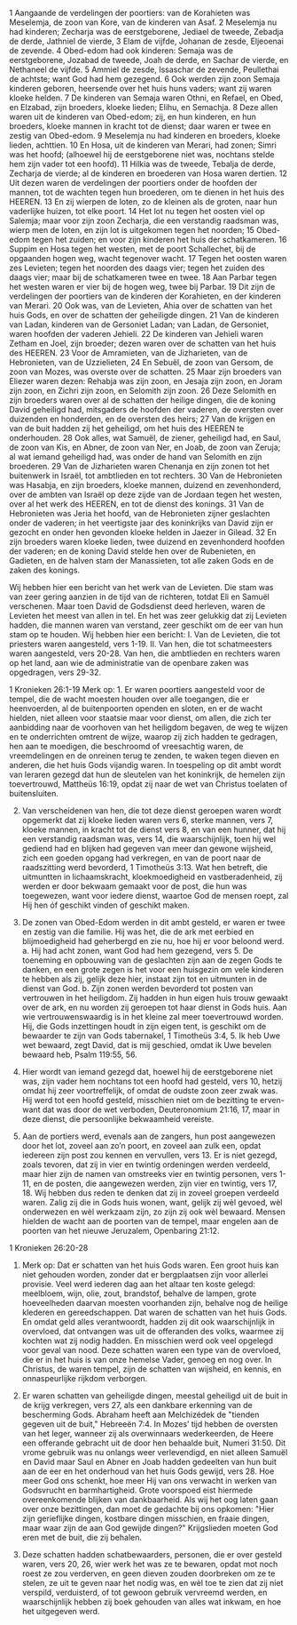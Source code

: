 1 Aangaande de verdelingen der poortiers: van de Korahieten was Meselemja, de zoon van Kore, van de kinderen van Asaf. 2 Meselemja nu had kinderen; Zecharja was de eerstgeborene, Jediael de tweede, Zebadja de derde, Jathniel de vierde, 3 Elam de vijfde, Johanan de zesde, Eljeoenai de zevende. 4 Obed-edom had ook kinderen: Semaja was de eerstgeborene, Jozabad de tweede, Joah de derde, en Sachar de vierde, en Nethaneel de vijfde. 5 Ammiel de zesde, Issaschar de zevende, Peullethai de achtste; want God had hem gezegend. 6 Ook werden zijn zoon Semaja kinderen geboren, heersende over het huis huns vaders; want zij waren kloeke helden. 7 De kinderen van Semaja waren Othni, en Refael, en Obed, en Elzabad, zijn broeders, kloeke lieden; Elihu, en Semachja. 8 Deze allen waren uit de kinderen van Obed-edom; zij, en hun kinderen, en hun broeders, kloeke mannen in kracht tot de dienst; daar waren er twee en zestig van Obed-edom. 9 Meselemja nu had kinderen en broeders, kloeke lieden, achttien. 10 En Hosa, uit de kinderen van Merari, had zonen; Simri was het hoofd; (alhoewel hij de eerstgeborene niet was, nochtans stelde hem zijn vader tot een hoofd). 11 Hilkia was de tweede, Tebalja de derde, Zecharja de vierde; al de kinderen en broederen van Hosa waren dertien. 12 Uit dezen waren de verdelingen der poortiers onder de hoofden der mannen, tot de wachten tegen hun broederen, om te dienen in het huis des HEEREN. 13 En zij wierpen de loten, zo de kleinen als de groten, naar hun vaderlijke huizen, tot elke poort. 14 Het lot nu tegen het oosten viel op Salemja; maar voor zijn zoon Zecharja, die een verstandig raadsman was, wierp men de loten, en zijn lot is uitgekomen tegen het noorden; 15 Obed-edom tegen het zuiden; en voor zijn kinderen het huis der schatkameren. 16 Suppim en Hosa tegen het westen, met de poort Schallechet, bij de opgaanden hogen weg, wacht tegenover wacht. 17 Tegen het oosten waren zes Levieten; tegen het noorden des daags vier; tegen het zuiden des daags vier; maar bij de schatkameren twee en twee. 18 Aan Parbar tegen het westen waren er vier bij de hogen weg, twee bij Parbar. 19 Dit zijn de verdelingen der poortiers van de kinderen der Korahieten, en der kinderen van Merari. 20 Ook was, van de Levieten, Ahia over de schatten van het huis Gods, en over de schatten der geheiligde dingen. 21 Van de kinderen van Ladan, kinderen van de Gersoniet Ladan; van Ladan, de Gersoniet, waren hoofden der vaderen Jehieli. 22 De kinderen van Jehieli waren Zetham en Joel, zijn broeder; dezen waren over de schatten van het huis des HEEREN. 23 Voor de Amramieten, van de Jizharieten, van de Hebronieten, van de Uzzielieten, 24 En Sebuël, de zoon van Gersom, de zoon van Mozes, was overste over de schatten. 25 Maar zijn broeders van Eliezer waren dezen: Rehabja was zijn zoon, en Jesaja zijn zoon, en Joram zijn zoon, en Zichri zijn zoon, en Selomith zijn zoon. 26 Deze Selomith en zijn broeders waren over al de schatten der heilige dingen, die de koning David geheiligd had, mitsgaders de hoofden der vaderen, de oversten over duizenden en honderden, en de oversten des heirs; 27 Van de krijgen en van de buit hadden zij het geheiligd, om het huis des HEEREN te onderhouden. 28 Ook alles, wat Samuël, de ziener, geheiligd had, en Saul, de zoon van Kis, en Abner, de zoon van Ner, en Joab, de zoon van Zeruja; al wat iemand geheiligd had, was onder de hand van Selomith en zijn broederen. 29 Van de Jizharieten waren Chenanja en zijn zonen tot het buitenwerk in Israël, tot ambtlieden en tot rechters. 30 Van de Hebronieten was Hasabja, en zijn broeders, kloeke mannen, duizend en zevenhonderd, over de ambten van Israël op deze zijde van de Jordaan tegen het westen, over al het werk des HEEREN, en tot de dienst des konings. 31 Van de Hebronieten was Jeria het hoofd, van de Hebronieten zijner geslachten onder de vaderen; in het veertigste jaar des koninkrijks van David zijn er gezocht en onder hen gevonden kloeke helden in Jaezer in Gilead. 32 En zijn broeders waren kloeke lieden, twee duizend en zevenhonderd hoofden der vaderen; en de koning David stelde hen over de Rubenieten, en Gadieten, en de halven stam der Manassieten, tot alle zaken Gods en de zaken des konings. 

Wij hebben hier een bericht van het werk van de Levieten. Die stam was van zeer gering aanzien in de tijd van de richteren, totdat Eli en Samuël verschenen. Maar toen David de Godsdienst deed herleven, waren de Levieten het meest van allen in tel. En het was zeer gelukkig dat zij Levieten hadden, die mannen waren van verstand, zeer geschikt om de eer van hun stam op te houden. Wij hebben hier een bericht: 
I. Van de Levieten, die tot priesters waren aangesteld, vers 1-19.
II. Van hen, die tot schatmeesters waren aangesteld, vers 20-28. Van hen, die ambtlieden en rechters waren op het land, aan wie de administratie van de openbare zaken was opgedragen, vers 29-32.

1 Kronieken 26:1-19 
Merk op: 1. Er waren poortiers aangesteld voor de tempel, die de wacht moesten houden over alle toegangen, die er heenvoerden, al de buitenpoorten openden en sloten, en er de wacht hielden, niet alleen voor staatsie maar voor dienst, om allen, die zich ter aanbidding naar de voorhoven van het heiligdom begaven, de weg te wijzen en te onderrichten omtrent de wijze, waarop zij zich hadden te gedragen, hen aan te moedigen, die beschroomd of vreesachtig waren, de vreemdelingen en de onreinen terug te zenden, te waken tegen dieven en anderen, die het huis Gods vijandig waren. In toespeling op dit ambt wordt van leraren gezegd dat hun de sleutelen van het koninkrijk, de hemelen zijn toevertrouwd, Mattheüs 16:19, opdat zij naar de wet van Christus toelaten of buitensluiten.

2. Van verscheidenen van hen, die tot deze dienst geroepen waren wordt opgemerkt dat zij kloeke lieden waren vers 6, sterke mannen, vers 7, kloeke mannen, in kracht tot de dienst vers 8, en van een hunner, dat hij een verstandig raadsman was, vers 14, die waarschijnlijk, toen hij wel gediend had en blijken had gegeven van meer dan gewone wijsheid, zich een goeden opgang had verkregen, en van de poort naar de raadszitting werd bevorderd, 1 Timotheüs 3:13. Wat hen betreft, die uitmuntten in lichaamskracht, kloekmoedigheid en vastberadenheid, zij werden er door bekwaam gemaakt voor de post, die hun was toegewezen, want voor iedere dienst, waartoe God de mensen roept, zal Hij hen óf geschikt vinden of geschikt maken.

3. De zonen van Obed-Edom werden in dit ambt gesteld, er waren er twee en zestig van die familie. Hij was het, die de ark met eerbied en blijmoedigheid had geherbergd en zie nu, hoe hij er voor beloond werd.
a. Hij had acht zonen, want God had hem gezegend, vers 5. De toeneming en opbouwing van de geslachten zijn aan de zegen Gods te danken, en een grote zegen is het voor een huisgezin om vele kinderen te hebben als zij, gelijk deze hier, instaat zijn tot en uitmunten in de dienst van God.
b. Zijn zonen werden bevorderd tot posten van vertrouwen in het heiligdom. Zij hadden in hun eigen huis trouw gewaakt over de ark, en nu worden zij geroepen tot haar dienst in Gods huis. Aan wie vertrouwenswaardig is in het kleine zal meer toevertrouwd worden. Hij, die Gods inzettingen houdt in zijn eigen tent, is geschikt om de bewaarder te zijn van Gods tabernakel, 1 Timotheüs 3:4, 5. Ik heb Uwe wet bewaard, zegt David, dat is mij geschied, omdat ik Uwe bevelen bewaard heb, Psalm 119:55, 56.

4. Hier wordt van iemand gezegd dat, hoewel hij de eerstgeborene niet was, zijn vader hem nochtans tot een hoofd had gesteld, vers 10, hetzij omdat hij zeer voortreffelijk, of omdat de oudste zoon zeer zwak was. Hij werd tot een hoofd gesteld, misschien niet om de bezitting te erven- want dat was door de wet verboden, Deuteronomium 21:16, 17, maar in deze dienst, die persoonlijke bekwaamheid vereiste.

5. Aan de portiers werd, evenals aan de zangers, hun post aangewezen door het lot, zoveel aan zo’n poort, en zoveel aan zulk een, opdat iedereen zijn post zou kennen en vervullen, vers 13. Er is niet gezegd, zoals tevoren, dat zij in vier en twintig ordeningen werden verdeeld, maar hier zijn de namen van omstreeks vier en twintig personen, vers 1-11, en de posten, die aangewezen werden, zijn vier en twintig, vers 17, 18. Wij hebben dus reden te denken dat zij in zoveel groepen verdeeld waren. Zalig zij die in Gods huis wonen, want, gelijk zij wèl gevoed, wèl onderwezen en wèl werkzaam zijn, zo zijn zij ook wèl bewaard. Mensen hielden de wacht aan de poorten van de tempel, maar engelen aan de poorten van het nieuwe Jeruzalem, Openbaring 21:12. 

1 Kronieken 26:20-28 
1. Merk op: Dat er schatten van het huis Gods waren. Een groot huis kan niet gehouden worden, zonder dat er bergplaatsen zijn voor allerlei provisie. Veel werd iederen dag aan het altaar ten koste gelegd: meelbloem, wijn, olie, zout, brandstof, behalve de lampen, grote hoeveelheden daarvan moesten voorhanden zijn, behalve nog de heilige klederen en gereedschappen. Dat waren de schatten van het huis Gods. En omdat geld alles verantwoordt, hadden zij dit ook waarschijnlijk in overvloed, dat ontvangen was uit de offeranden des volks, waarmee zij kochten wat zij nodig hadden. En misschien werd ook veel opgelegd voor geval van nood. Deze schatten waren een type van de overvloed, die er in het huis is van onze hemelse Vader, genoeg en nog over. In Christus, de waren tempel, zijn de schatten van wijsheid, en kennis, en onnaspeurlijke rijkdom verborgen.

2. Er waren schatten van geheiligde dingen, meestal geheiligd uit de buit in de krijg verkregen, vers 27, als een dankbare erkenning van de bescherming Gods. Abraham heeft aan Melchizédek de "tienden gegeven uit de buit," Hebreeën 7:4. In Mozes’ tijd hebben de oversten van het leger, wanneer zij als overwinnaars wederkeerden, de Heere een offerande gebracht uit de door hen behaalde buit, Numeri 31:50. Dit vrome gebruik was nu onlangs weer verlevendigd, en niet alleen Samuël en David maar Saul en Abner en Joab hadden gedeelten van hun buit aan de eer en het onderhoud van het huis Gods gewijd, vers 28. Hoe meer God ons schenkt, hoe meer Hij van ons verwacht in werken van Godsvrucht en barmhartigheid. Grote voorspoed eist hiermede overeenkomende blijken van dankbaarheid. Als wij het oog laten gaan over onze bezittingen, dan moet de gedachte bij ons opkomen: "Hier zijn gerieflijke dingen, kostbare dingen misschien, en fraaie dingen, maar waar zijn de aan God gewijde dingen?" Krijgslieden moeten God eren met de buit, die zij behalen.

3. Deze schatten hadden schatbewaarders, personen, die er over gesteld waren, vers 20, 26, wier werk het was ze te bewaren, opdat mot noch roest ze zou verderven, en geen dieven zouden doorbreken om ze te stelen, ze uit te geven naar het nodig was, en wèl toe te zien dat zij niet verspild, verduisterd, of tot gewoon gebruik vervreemd werden, en waarschijnlijk hebben zij boek gehouden van alles wat inkwam, en hoe het uitgegeven werd. 


